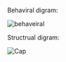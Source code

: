 Behaviral digram:


![behaveiral](https://user-images.githubusercontent.com/62556829/144371502-03d1d14b-431f-4693-a57a-37af2cde0930.JPG)


Structrual digram:

![Cap](https://user-images.githubusercontent.com/62556829/144380671-3a07a8ab-c2bb-440a-8b3b-bfd198f984b5.JPG)

